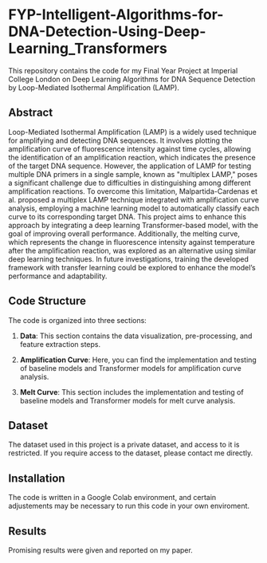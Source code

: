 # FYP-Intelligent-Algorithms-for-DNA-Detection-Using-Deep-Learning_Transformers

This repository contains the code for my Final Year Project at Imperial College London on Deep Learning Algorithms for DNA Sequence Detection by Loop-Mediated Isothermal Amplification (LAMP).

## Abstract

Loop-Mediated Isothermal Amplification (LAMP) is a widely used technique for amplifying and detecting DNA sequences. It involves plotting the amplification curve of fluorescence intensity against time cycles, allowing the identification of an amplification reaction, which indicates the presence of the target DNA sequence. However, the application of LAMP for testing multiple DNA primers in a single sample, known as "multiplex LAMP," poses a significant challenge due to difficulties in distinguishing among different amplification reactions. To overcome this limitation, Malpartida-Cardenas et al. proposed a multiplex LAMP technique integrated with amplification curve analysis, employing a machine learning model to automatically classify each curve to its corresponding target DNA. This project aims to enhance this approach by integrating a deep learning Transformer-based model, with the goal of improving overall performance. Additionally, the melting curve, which represents the change in fluorescence intensity against temperature after the amplification reaction, was explored as an alternative using similar deep learning techniques. In future investigations, training the developed framework with transfer learning could be explored to enhance the model’s performance and adaptability.

## Code Structure

The code is organized into three sections:

1. **Data**: This section contains the data visualization, pre-processing, and feature extraction steps.

2. **Amplification Curve**: Here, you can find the implementation and testing of baseline models and Transformer models for amplification curve analysis.

3. **Melt Curve**: This section includes the implementation and testing of baseline models and Transformer models for melt curve analysis.

## Dataset

The dataset used in this project is a private dataset, and access to it is restricted. If you require access to the dataset, please contact me directly.

## Installation

The code is written in a Google Colab environment, and certain adjustements may be necessary to run this code in your own enviroment.

## Results

Promising results were given and reported on my paper.
